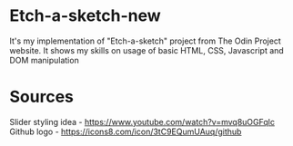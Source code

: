 # Etch-a-sketch-new

It's my implementation of "Etch-a-sketch" project from The Odin Project website. It shows my skills on usage of basic HTML, CSS, Javascript and DOM manipulation

# Sources

Slider styling idea - https://www.youtube.com/watch?v=mvq8uOGFqlc
Github logo - https://icons8.com/icon/3tC9EQumUAuq/github

